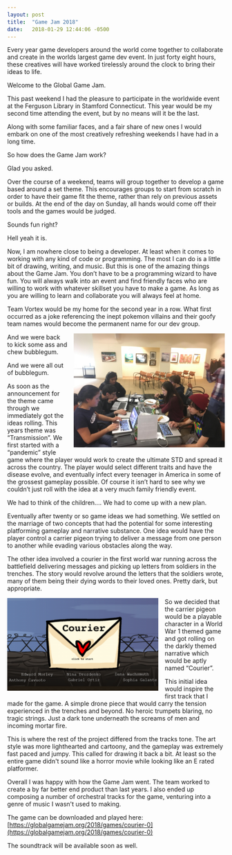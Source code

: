 ```yaml
---
layout: post
title:  "Game Jam 2018"
date:   2018-01-29 12:44:06 -0500
---
```


Every year game developers around the world come together to collaborate and create in the worlds largest game dev event. In just forty eight hours, these creatives will have worked tirelessly around the clock to bring their ideas to life.

Welcome to the Global Game Jam.

This past weekend I had the pleasure to participate in the worldwide event at the Ferguson Library in Stamford Connecticut. This year would be my second time attending the event, but by no means will it be the last.

Along with some familiar faces, and a fair share of new ones I would embark on one of the most creatively refreshing weekends I have had in a long time.

So how does the Game Jam work?

Glad you asked.

Over the course of a weekend, teams will group together to develop a game based around a set theme. This encourages groups to start from scratch in order to have their game fit the theme, rather than rely on previous assets or builds. At the end of the day on Sunday, all hands would come off their tools and the games would be judged.

Sounds fun right?

Hell yeah it is.

Now, I am nowhere close to being a developer. At least when it comes to working with any kind of code or programming. The most I can do is a little bit of drawing, writing, and music. But this is one of the amazing things about the Game Jam. You don’t have to be a programming wizard to have fun. You will always walk into an event and find friendly faces who are willing to work with whatever skillset you have to make a game. As long as you are willing to learn and collaborate you will always feel at home.

Team Vortex would be my home for the second year in a row. What first occurred as a joke referencing the inept pokemon villains and their goofy team names would become the permanent name for our dev group.

<img src="/assets/gamejam-1.jpg" style="float: right; max-width: 350px; margin: 0 0 15px 15px;" /> And we were back to kick some ass and chew bubblegum.

And we were all out of bubblegum.

As soon as the announcement for the theme came through we immediately got the ideas rolling. This years theme was “Transmission”. We first started with a “pandemic” style game where the player would work to create the ultimate STD and spread it across the country. The player would select different traits and have the disease evolve, and eventually infect every teenager in America in some of the grossest gameplay possible.
Of course it isn’t hard to see why we couldn’t just roll with the idea at a very much family friendly event.

We had to think of the children.... We had to come up with a new plan.

Eventually after twenty or so game ideas we had something. We settled on the marriage of two concepts that had the potential for some interesting platforming gameplay and narrative substance. One idea would have the player control a carrier pigeon trying to deliver a message from one person to another while evading various obstacles along the way.

The other idea involved a courier in the first world war running across the battlefield delivering messages and picking up letters from soldiers in the trenches. The story would revolve around the letters that the soldiers wrote, many of them being their dying words to their loved ones. Pretty dark, but appropriate.

<img src="/assets/gamejam-2.png" style="float: left; max-width: 350px; margin: 0 15px 15px 0;" /> So we decided that the carrier pigeon would be a playable character in a World War 1 themed game and got rolling on the darkly themed narrative which would be aptly named “Courier”.

This initial idea would inspire the first track that I made for the game. A simple drone piece that would carry the tension experienced in the trenches and beyond. No heroic trumpets blaring, no tragic strings. Just a dark tone underneath the screams of men and incoming mortar fire.

This is where the rest of the project differed from the tracks tone. The art style was more lighthearted and cartoony, and the gameplay was extremely fast paced and jumpy. This called for drawing it back a bit. At least so the entire game didn't sound like a horror movie while looking like an E rated platformer.

Overall I was happy with how the Game Jam went. The team worked to create a by far better end product than last years. I also ended up composing a number of orchestral tracks for the game, venturing into a genre of music I wasn't used to making.

The game can be downloaded and played here:  [https://globalgamejam.org/2018/games/courier-0](https://globalgamejam.org/2018/games/courier-0)

The soundtrack will be available soon as well. 

